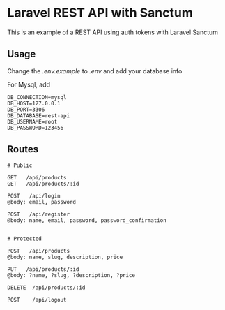 # Laravel REST API with Sanctum

This is an example of a REST API using auth tokens with Laravel Sanctum

## Usage

Change the *.env.example* to *.env* and add your database info

For Mysql, add
```
DB_CONNECTION=mysql
DB_HOST=127.0.0.1
DB_PORT=3306
DB_DATABASE=rest-api
DB_USERNAME=root
DB_PASSWORD=123456

```

## Routes

```
# Public

GET   /api/products
GET   /api/products/:id

POST   /api/login
@body: email, password

POST   /api/register
@body: name, email, password, password_confirmation


# Protected

POST   /api/products
@body: name, slug, description, price

PUT   /api/products/:id
@body: ?name, ?slug, ?description, ?price

DELETE  /api/products/:id

POST    /api/logout
```
